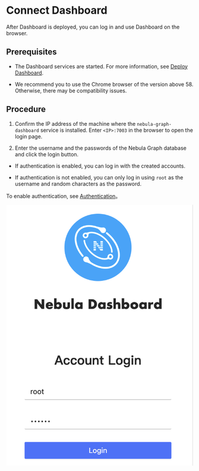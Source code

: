 # Connect Dashboard

After Dashboard is deployed, you can log in and use Dashboard on the browser.

## Prerequisites

- The Dashboard services are started. For more information, see [Deploy Dashboard](2.deploy-dashboard.md).

- We recommend you to use the Chrome browser of the version above 58. Otherwise, there may be compatibility issues.

## Procedure

1. Confirm the IP address of the machine where the `nebula-graph-dashboard` service is installed. Enter `<IP>:7003` in the browser to open the login page.

2. Enter the username and the passwords of the Nebula Graph database and click the login button.

  - If authentication is enabled, you can log in with the created accounts.

  - If authentication is not enabled, you can only log in using `root` as the username and random characters as the password.

  To enable authentication, see [Authentication](../7.data-security/1.authentication/1.authentication.md)。

  ![Login](login.png)
